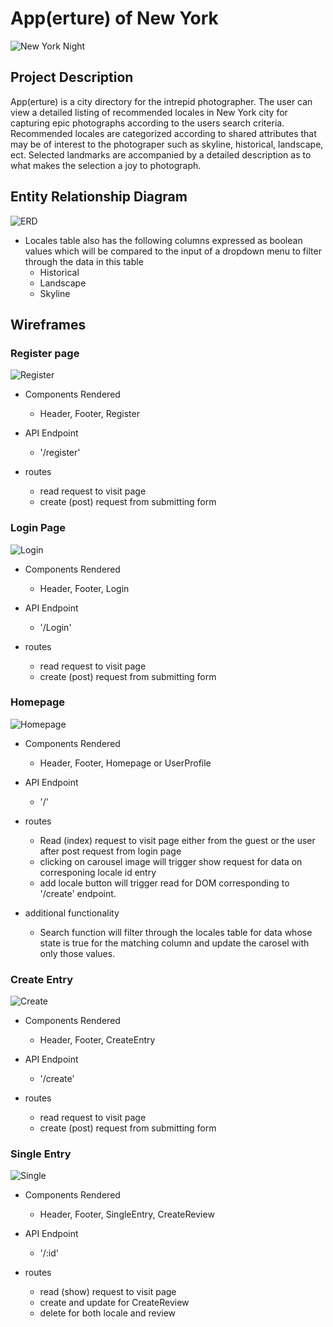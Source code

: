 # App(erture) of New York

![New York Night](https://media.tacdn.com/media/attractions-splice-spp-674x446/06/73/10/c0.jpg)

## Project Description

App(erture) is a city directory for the intrepid photographer.  The user can view a detailed listing of recommended locales in New York city for capturing epic photographs according to the users search criteria.  Recommended locales are categorized according to shared attributes that may be of interest to the photograper such as skyline, historical, landscape, ect.  Selected landmarks are accompanied by a detailed description as to what makes the selection a joy to photograph.

## Entity Relationship Diagram

![ERD](https://i.imgur.com/0OombKB.jpg)

* Locales table also has the following columns
expressed as boolean values which will be compared to the input of a dropdown menu to filter through the data in this table
	* Historical
	* Landscape
	* Skyline
	

## Wireframes

### Register page
![Register](https://i.imgur.com/zQQSGFc.png)

* Components Rendered
	* Header, Footer, Register

* API Endpoint
	*  '/register'

* routes
	*  read request to visit page
	*  create (post) request from submitting form

### Login Page
![Login](https://i.imgur.com/1j22c59.png)

* Components Rendered
	* Header, Footer, Login

* API Endpoint
	*  '/Login'

* routes
	*  read request to visit page
	*  create (post) request from submitting form

### Homepage
![Homepage](https://i.imgur.com/L4ALsBe.png)

* Components Rendered
	* Header, Footer, Homepage or UserProfile

* API Endpoint
	*  '/' 

* routes 
	* Read (index) request to visit page either from the guest or the user after post request from login page
	* clicking on carousel image will trigger show request for data on corresponing locale id entry
	* add locale button will trigger read for DOM corresponding to '/create' endpoint.

* additional functionality
	* Search function will filter through the locales table for data whose state is true for the matching column and update the carosel with only those values.

### Create Entry
![Create](https://i.imgur.com/P7w0kcj.png)

* Components Rendered
	* Header, Footer, CreateEntry

* API Endpoint
	*  '/create'

* routes
	*  read request to visit page
	*  create (post) request from submitting form

### Single Entry
![Single](https://i.imgur.com/7wbFceF.png)

* Components Rendered
	* Header, Footer, SingleEntry, CreateReview

* API Endpoint
	*  '/:id'

* routes
	*  read (show) request to visit page
	*  create and update for CreateReview
	*  delete for both locale and review
	
